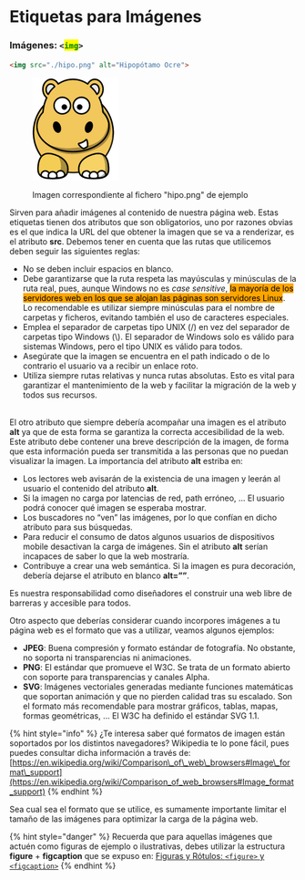 # Etiquetas para Imágenes

### Imágenes: `<`<mark style="color:green;">`img`</mark>`>`

```html
<img src="./hipo.png" alt="Hipopótamo Ocre">
```

<figure><img src="../.gitbook/assets/EtiquetaIMG.png" alt="" width="151"><figcaption><p>Imagen correspondiente al fichero "hipo.png" de ejemplo</p></figcaption></figure>

Sirven para añadir imágenes al contenido de nuestra página web. Estas etiquetas tienen dos atributos que son obligatorios, uno por razones obvias es el que indica la URL del que obtener la imagen que se va a renderizar, es el atributo **src**. Debemos tener en cuenta que las rutas que utilicemos deben seguir las siguientes reglas:

* No se deben incluir espacios en blanco.
* Debe garantizarse que la ruta respeta las mayúsculas y minúsculas de la ruta real, pues, aunque Windows no es _case sensitive_, <mark style="background-color:orange;">la mayoría de los servidores web en los que se alojan las páginas son servidores Linux</mark>. Lo recomendable es utilizar siempre minúsculas para el nombre de carpetas y ficheros, evitando también el uso de caracteres especiales.
* Emplea el separador de carpetas tipo UNIX (/) en vez del separador de carpetas tipo Windows (\\). El separador de Windows solo es válido para sistemas Windows, pero el tipo UNIX es válido para todos.
* Asegúrate que la imagen se encuentra en el path indicado o de lo contrario el usuario va a recibir un enlace roto.
* Utiliza siempre rutas relativas y nunca rutas absolutas. Esto es vital para garantizar el mantenimiento de la web y facilitar la migración de la web y todos sus recursos.

\
El otro atributo que siempre debería acompañar una imagen es el atributo **alt** ya que de esta forma se garantiza la correcta accesibilidad de la web. Este atributo debe contener una breve descripción de la imagen, de forma que esta información pueda ser transmitida a las personas que no puedan visualizar la imagen. La importancia del atributo **alt** estriba en:

* Los lectores web avisarán de la existencia de una imagen y leerán al usuario el contenido del atributo **alt**.
* Si la imagen no carga por latencias de red, path erróneo, … El usuario podrá conocer qué imagen se esperaba mostrar.
* Los buscadores no “ven” las imágenes, por lo que confían en dicho atributo para sus búsquedas.
* Para reducir el consumo de datos algunos usuarios de dispositivos mobile desactivan la carga de imágenes. Sin el atributo **alt** serían incapaces de saber lo que la web mostraría.
* Contribuye a crear una web semántica. Si la imagen es pura decoración, debería dejarse el atributo en blanco **alt=””**.

Es nuestra responsabilidad como diseñadores el construir una web libre de barreras y accesible para todos.

Otro aspecto que deberías considerar cuando incorpores imágenes a tu página web es el formato que vas a utilizar, veamos algunos ejemplos:

* **JPEG**: Buena compresión y formato estándar de fotografía. No obstante, no soporta ni transparencias ni animaciones.
* **PNG**: El estándar que promueve el W3C. Se trata de un formato abierto con soporte para transparencias y canales Alpha.
* **SVG**: Imágenes vectoriales generadas mediante funciones matemáticas que soportan animación y que no pierden calidad tras su escalado. Son el formato más recomendable para mostrar gráficos, tablas, mapas, formas geométricas, … El W3C ha definido el estándar SVG 1.1.

{% hint style="info" %}
¿Te interesa saber qué formatos de imagen están soportados por los distintos navegadores? Wikipedia te lo pone fácil, pues puedes consultar dicha información a través de: [https://en.wikipedia.org/wiki/Comparison\_of\_web\_browsers#Image\_format\_support](https://en.wikipedia.org/wiki/Comparison_of_web_browsers#Image_format_support)
{% endhint %}

Sea cual sea el formato que se utilice, es sumamente importante limitar el tamaño de las imágenes para optimizar la carga de la página web.

{% hint style="danger" %}
Recuerda que para aquellas imágenes que actuén como figuras de ejemplo o ilustrativas, debes utilizar la estructura **figure** + **figcaption** que se expuso en: [Figuras y Rótulos: `<figure>` y `<figcaption>`](../t02-html5-organizacion-de-contenido/elementos-estructurales-adicionales.md#figuras-y-rotulos)
{% endhint %}
